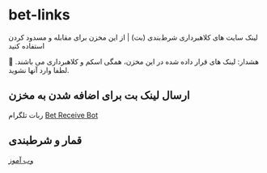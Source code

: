 # bet-links
لینک سایت های کلاهبرداری شرط‌بندی (بت) | از این مخزن برای مقابله و مسدود کردن استفاده کنید

🔴 هشدار: لینک های قرار داده شده در این مخزن، همگی اسکم و کلاهبرداری می باشند. لطفا وارد آنها نشوید.

## ارسال لینک بت برای اضافه شدن به مخزن
ربات تلگرام [Bet Receive Bot](http://t.me/bet_link_receiver_bot)


## قمار و شرطبندی
[وب آموز](https://www.webamooz.com/category/%d9%82%d9%85%d8%a7%d8%b1-%d9%88-%d8%b4%d8%b1%d8%b7%d8%a8%d9%86%d8%af%db%8c/)
